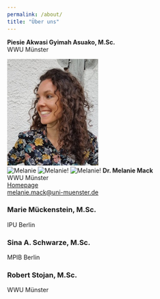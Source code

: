 ```yaml
---
permalink: /about/
title: "Über uns"
---
```


**Piesie Akwasi Gyimah Asuako, M.Sc.**  
WWU Münster 

![Melanie](/assets/images/Passbild.jpg)  
![Melanie](https://melm0c.github.io/MONALI-webpage/about/assets/images/Passbild.jpg)
![Melanie!]({{https://melm0c.github.io}}/images//assets/images/Passbild.jpg)
![Melanie!](https://melm0c.github.io/assets/images/Passbild.jpg)
**Dr. Melanie Mack**    
WWU Münster  
[Homepage](https://www.uni-muenster.de/Sportwissenschaft/Neuromotor-Behavior/team/mack.shtml)  
<melanie.mack@uni-muenster.de>

### Marie Mückenstein, M.Sc.
IPU Berlin

### Sina A. Schwarze, M.Sc.
MPIB Berlin

### Robert Stojan,  M.Sc.
WWU Münster


